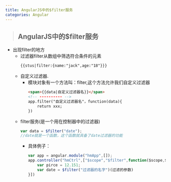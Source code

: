 ```yaml
---
title: AngularJS中的$filter服务
categories: Angular
---
```


>## AngularJS中的$filter服务

+ 出现filter的地方
    - 过滤器filter从数组中筛选符合条件的元素
        ```html
        {{stus|filter:{name:"jack",age:"18"}}}
        ```
    - 自定义过滤器.
        - 模块对象有一个方法叫：filter,这个方法允许我们自定义过滤器
            ```html
            <span>{{data|自定义过滤器名}}</span>
            <!-- ---------- -->
            app.filter("自定义过滤器名"，function(data){
                return xxx;
            })
            ```
    - filter服务(是一个用在控制器中的过滤器)
        ```js
        var data = $filter("date");
        //date就是一个函数，这个函数就具备了date过滤器的功能
        ```
        - 具体例子：
            ```js
            var app = angular.module("hmApp",[]);
            app.controller("hmCtrl",["$scope","$filter",function($scope,$filter){
                var pirce = 12.151;
                var date = $filter("过滤器的名字")(过滤的参数)
            }])
            ```
